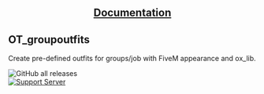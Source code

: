 <div align='center'><h2><a href='https://otstudios.github.io/docs/groupoutfits/'>Documentation</a></h2></div>

## OT_groupoutfits

Create pre-defined outfits for groups/job with FiveM appearance and ox_lib.

![GitHub all releases](https://img.shields.io/github/downloads/OTSTUDIOS/OT_groupoutfits/total?color=%2329c785&style=for-the-badge) 
<br>
[![Support Server](https://img.shields.io/discord/941423187105816616.svg?label=Discord&logo=Discord&colorB=%2329c785&style=for-the-badge)](https://discord.gg/OTSTUDIOS)
